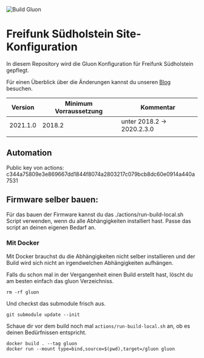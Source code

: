 ![Build Gluon](https://github.com/ffsh/site/workflows/Build%20Gluon/badge.svg)

# Freifunk Südholstein Site-Konfiguration

In diesem Repository wird die Gluon Konfiguration für Freifunk Südholstein gepflegt.

Für einen Überblick über die Änderungen kannst du unseren [Blog](https://freifunk-suedholstein.de) besuchen.

| Version  | Minimum Vorraussetzung | Kommentar                  |
|----------|------------------------|----------------------------|
| 2021.1.0 | 2018.2                 | unter 2018.2 -> 2020.2.3.0 |
|          |                        |                            |

## Automation
Public key von actions: c344a75809e3e869667dd1844f8074a2803217c079bcb8dc60e0914a440a7531

## Firmware selber bauen:

Für das bauen der Firmware kannst du das ./actions/run-build-local.sh Script verwenden, wenn du alle Abhängigkeiten installiert hast.
Passe das script an deinen eigenen Bedarf an.

### Mit Docker

Mit Docker brauchst du die Abhängigkeiten nicht selber installieren und der Build wird sich nicht an irgendwelchen Abhängigkeiten aufhängen.

Falls du schon mal in der Vergangenheit einen Build erstellt hast, löscht du am besten einfach das gluon Verzeichniss.
```
rm -rf gluon
```
Und checkst das submodule frisch aus.

```
git submodule update --init
```
Schaue dir vor dem build noch mal `actions/run-build-local.sh` an, ob es deinen Bedürfnissen entspricht.

```
docker build . --tag gluon
docker run --mount type=bind,source=$(pwd),target=/gluon gluon
```
